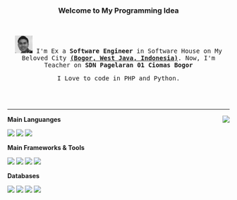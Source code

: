 <div align="center">
  <h3>Welcome to My Programming Idea</h3>
  <br>
  <samp>
    <p>
	<img height="40" src="photo github.jpg">
      I'm Ex a <strong>Software Engineer</strong> in Software House on My Beloved City <a href="https://www.google.com/maps/d/viewer?ie=UTF8&msa=0&ll=-6.582759999999996%2C106.79260300000003&spn=0%2C0&source=embed&mid=1H6evudnNLBVpzfJMf1HJp7XenGI&z=17"><strong>(Bogor, West Java, Indonesia)</strong></a>. Now, I'm Teacher on <strong>SDN Pagelaran 01 Ciomas Bogor</strong> 
    </p>
    <p>
      I Love to code in PHP and Python.  
    </p>
  </samp>
	
  <br />
  <br />
    
</div>

****

<img align="right" src="https://github-readme-stats.vercel.app/api?username=subarkahisman&show_icons=true&icon_color=805AD5&text_color=718096&bg_color=ffffff&hide_title=true" />

**Main Languanges**

<code><img height="22" src="https://cdn.jsdelivr.net/npm/simple-icons@v3/icons/php.svg"></code>
<code><img height="22" src="https://cdn.jsdelivr.net/npm/simple-icons@v3/icons/python.svg"></code>
<code><img height="22" src="https://cdn.jsdelivr.net/npm/simple-icons@v3/icons/javascript.svg"></code>

**Main Frameworks & Tools**

<code><img height="22" src="https://cdn.jsdelivr.net/npm/simple-icons@v3/icons/laravel.svg"></code>
<code><img height="22" src="https://cdn.jsdelivr.net/npm/simple-icons@v3/icons/codeigniter.svg"></code>
<code><img height="22" src="https://cdn.jsdelivr.net/npm/simple-icons@v3/icons/django.svg"></code>
<code><img height="22" src="https://cdn.jsdelivr.net/npm/simple-icons@v3/icons/flask.svg"></code>

**Databases**

<code><img height="22" src="https://cdn.jsdelivr.net/npm/simple-icons@v3/icons/mysql.svg"></code>
<code><img height="22" src="https://cdn.jsdelivr.net/npm/simple-icons@v3/icons/microsoftsqlserver.svg"></code>
<code><img height="22" src="https://cdn.jsdelivr.net/npm/simple-icons@v3/icons/redis.svg"></code>
<code><img height="22" src="https://cdn.jsdelivr.net/npm/simple-icons@v3/icons/mongodb.svg"></code>

